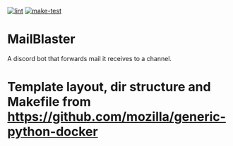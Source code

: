 [![lint](https://github.com/FRC-1721/MailBlaster/actions/workflows/make-lint.yml/badge.svg)](https://github.com/FRC-1721/MailBlaster/actions/workflows/make-lint.yml) [![make-test](https://github.com/FRC-1721/MailBlaster/actions/workflows/make-test.yml/badge.svg)](https://github.com/FRC-1721/MailBlaster/actions/workflows/make-test.yml)

# MailBlaster
A discord bot that forwards mail it receives to a channel.

# Template layout, dir structure and Makefile from https://github.com/mozilla/generic-python-docker

